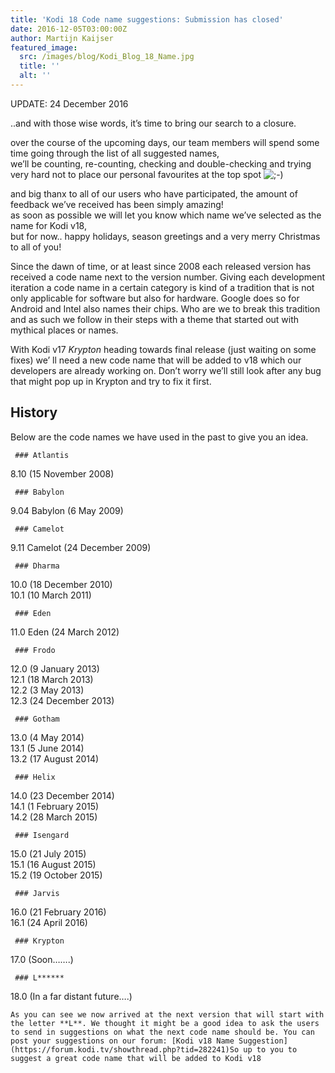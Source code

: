 ```yaml
---
title: 'Kodi 18 Code name suggestions: Submission has closed'
date: 2016-12-05T03:00:00Z
author: Martijn Kaijser
featured_image:
  src: /images/blog/Kodi_Blog_18_Name.jpg
  title: ''
  alt: ''
---
```

UPDATE: 24 December 2016

 ..and with those wise words, it’s time to bring our search to a closure.

 over the course of the upcoming days, our team members will spend some time going through the list of all suggested names,  
 we’ll be counting, re-counting, checking and double-checking and trying very hard not to place our personal favourites at the top spot ![;-)](/sites/default/files/uploads/icon_wink.gif)

 and big thanx to all of our users who have participated, the amount of feedback we’ve received has been simply amazing!  
 as soon as possible we will let you know which name we’ve selected as the name for Kodi v18,  
 but for now.. happy holidays, season greetings and a very merry Christmas to all of you!

  

  

 Since the dawn of time, or at least since 2008 each released version has received a code name next to the version number. Giving each development iteration a code name in a certain category is kind of a tradition that is not only applicable for software but also for hardware. Google does so for Android and Intel also names their chips. Who are we to break this tradition and as such we follow in their steps with a theme that started out with mythical places or names.

 With Kodi v17 *Krypton* heading towards final release (just waiting on some fixes) we’ ll need a new code name that will be added to v18 which our developers are already working on. Don’t worry we’ll still look after any bug that might pop up in Krypton and try to fix it first.

 History
-------

 Below are the code names we have used in the past to give you an idea.

     ### Atlantis

 8.10 (15 November 2008)

     ### Babylon

 9.04 Babylon (6 May 2009)

     ### Camelot

 9.11 Camelot (24 December 2009)

     ### Dharma

 10.0 (18 December 2010)  
 10.1 (10 March 2011)

     ### Eden

 11.0 Eden (24 March 2012)

     ### Frodo

 12.0 (9 January 2013)  
 12.1 (18 March 2013)  
 12.2 (3 May 2013)  
 12.3 (24 December 2013)

     ### Gotham

 13.0 (4 May 2014)  
 13.1 (5 June 2014)  
 13.2 (17 August 2014)

     ### Helix

 14.0 (23 December 2014)  
 14.1 (1 February 2015)  
 14.2 (28 March 2015)

     ### Isengard

 15.0 (21 July 2015)  
 15.1 (16 August 2015)  
 15.2 (19 October 2015)

     ### Jarvis

 16.0 (21 February 2016)  
 16.1 (24 April 2016)

     ### Krypton

 17.0 (Soon…….)

     ### L******

 18.0 (In a far distant future….)

    As you can see we now arrived at the next version that will start with the letter **L**. We thought it might be a good idea to ask the users to send in suggestions on what the next code name should be. You can post your suggestions on our forum: [Kodi v18 Name Suggestion](https://forum.kodi.tv/showthread.php?tid=282241)So up to you to suggest a great code name that will be added to Kodi v18    